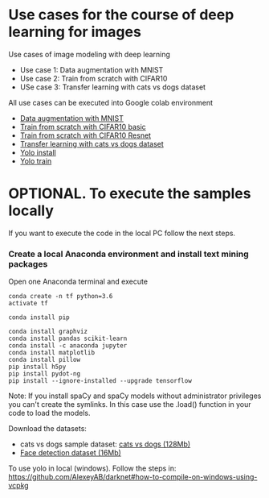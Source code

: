 # Use cases for the course of deep learning for images

Use cases of image modeling with deep learning

- Use case 1: Data augmentation with MNIST
- Use case 2: Train from scratch with CIFAR10
- USe case 3: Transfer learning with cats vs dogs dataset

All use cases can be executed into Google colab environment

* [Data augmentation with MNIST]( https://colab.research.google.com/github/sueiras/deep_learning_images/01_mnist_data_augmentation.ipynb)
* [Train from scratch with CIFAR10 basic]( https://colab.research.google.com/github/sueiras/deep_learning_images/02_1_cifar10_VGG_based_architecture.ipynb)
* [Train from scratch with CIFAR10 Resnet]( https://colab.research.google.com/github/sueiras/deep_learning_images/02_2_cifar10_resnet.ipynb)
* [Transfer learning with cats vs dogs dataset]( https://colab.research.google.com/github/sueiras/deep_learning_images/03_transfer_learning_cats_vs_dogs.ipynb)
* [Yolo install]( https://colab.research.google.com/github/sueiras/deep_learning_images/yolo/install_yolo.ipynb)
 * [Yolo train]( https://colab.research.google.com/github/sueiras/deep_learning_images/yolo/train_yolo.ipynb)


# OPTIONAL. To execute the samples locally

If you want to execute the code in the local PC follow the next steps.

### Create a local Anaconda environment and install text mining packages

Open one Anaconda terminal and execute

```
conda create -n tf python=3.6
activate tf

conda install pip

conda install graphviz
conda install pandas scikit-learn
conda install -c anaconda jupyter 
conda install matplotlib
conda install pillow 
pip install h5py
pip install pydot-ng
pip install --ignore-installed --upgrade tensorflow 

```
Note: If you install spaCy and spaCy models without administrator privileges you can't create the symlinks. In this case use the .load() function in your code to load the models.


Download the datasets:

* cats vs dogs sample dataset: [cats vs dogs (128Mb)](https://s3-eu-west-1.amazonaws.com/training-dl/cats_dogs_sample.tar.gz)
* [Face detection dataset (16Mb)](https://s3-eu-west-1.amazonaws.com/training-dl/face_detection_dataset.zip)


To use yolo in local (windows). Follow the steps in: https://github.com/AlexeyAB/darknet#how-to-compile-on-windows-using-vcpkg



